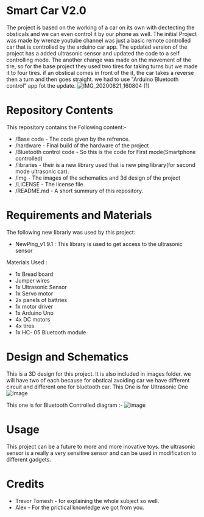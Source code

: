 # Smart Car V2.0 
The project is based on the working of a car on its own with dectecting the obsticals and we can even control it by our phone as well. The initial Project was made by wrenze youtube channel was just a basic remote controlled car that is controlled by the arduino car app. The updated version of the project has a added ultrasonic sensor and updated the code to a self controlling mode. The another change was made on the movement of the tire, so for the base project they used two tires for taking turns but we made it to four tires. if an obstical comes in front of the it, the car takes a reverse then a turn and then goes straight. we had to use "Arduino Bluetooth control" app fot the update.
![IMG_20200821_160804 (1)](https://user-images.githubusercontent.com/68714309/90939682-9bcc2380-e3c9-11ea-82d1-03632ffd443b.jpg)


# Repository Contents

This repository contains the Following content:- 
* /Base code - The code given by the refrence.
* /hardware - Final build of the hardware of the project 
* /Bluetooth control code - So this is the code for First mode(Smartphone controlled)
* /libraries - their is a new library used that is new ping library(for second mode ultrasonic car).
* /img - The images of the schematics and 3d design of the project 
* /LICENSE - The license file. 
* /README.md - A short summury of this repository.

# Requirements and Materials 
The following new librariy was used by this project:

* NewPing_v1.9.1 : This library is used to get access to the ultrasonic sensor

Materials Used :
  * 1x Bread board 
  * Jumper wires 
  * 1x Ultrasonic Sensor 
  * 1x Servo motor
  * 2x panels of battries 
  * 1x motor driver 
  * 1x Arduino Uno
  * 4x DC motors 
  * 4x tires 
  * 1x HC- 05 Bluetooth module 
  
  # Design and Schematics
  This is a 3D design for this project. It is also included in images folder.
  we will have two of each because for obstical avoiding car we have different circuit and different one for bluetooth car.
  This One is for Ultrasonic One 
  ![image](https://user-images.githubusercontent.com/68714309/90944440-f79fa800-e3db-11ea-95be-8a43364f1d79.png)
  
  This one is for Bluetooth Controlled diagram :-
  ![image](https://user-images.githubusercontent.com/68714309/90944608-ffac1780-e3dc-11ea-9b98-e8cc4afca50b.png)
  
  # Usage 
  This project can be a future to more and more inovative toys. the ultrasonic sensor is a really a very sensitive sensor and can be used in modification to different gadgets.
  
  # Credits 
  
 * Trevor Tomesh - for explaining the whole subject so well.
 * Alex - For the prictical knowledge we got from you.
